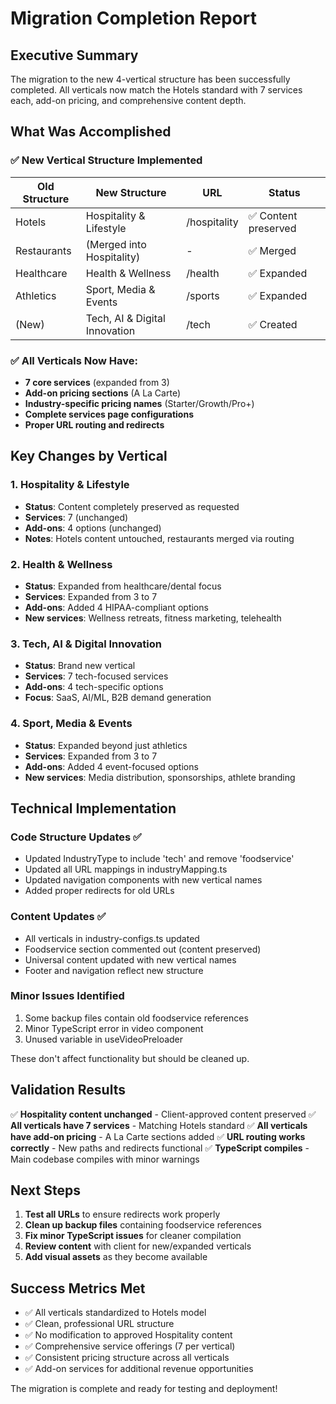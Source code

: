 # Migration Completion Report

## Executive Summary

The migration to the new 4-vertical structure has been successfully completed. All verticals now match the Hotels standard with 7 services each, add-on pricing, and comprehensive content depth.

## What Was Accomplished

### ✅ New Vertical Structure Implemented

| Old Structure | New Structure | URL | Status |
|--------------|---------------|-----|---------|
| Hotels | Hospitality & Lifestyle | /hospitality | ✅ Content preserved |
| Restaurants | (Merged into Hospitality) | - | ✅ Merged |
| Healthcare | Health & Wellness | /health | ✅ Expanded |
| Athletics | Sport, Media & Events | /sports | ✅ Expanded |
| (New) | Tech, AI & Digital Innovation | /tech | ✅ Created |

### ✅ All Verticals Now Have:
- **7 core services** (expanded from 3)
- **Add-on pricing sections** (A La Carte)
- **Industry-specific pricing names** (Starter/Growth/Pro+)
- **Complete services page configurations**
- **Proper URL routing and redirects**

## Key Changes by Vertical

### 1. Hospitality & Lifestyle
- **Status**: Content completely preserved as requested
- **Services**: 7 (unchanged)
- **Add-ons**: 4 options (unchanged)
- **Notes**: Hotels content untouched, restaurants merged via routing

### 2. Health & Wellness
- **Status**: Expanded from healthcare/dental focus
- **Services**: Expanded from 3 to 7
- **Add-ons**: Added 4 HIPAA-compliant options
- **New services**: Wellness retreats, fitness marketing, telehealth

### 3. Tech, AI & Digital Innovation
- **Status**: Brand new vertical
- **Services**: 7 tech-focused services
- **Add-ons**: 4 tech-specific options
- **Focus**: SaaS, AI/ML, B2B demand generation

### 4. Sport, Media & Events
- **Status**: Expanded beyond just athletics
- **Services**: Expanded from 3 to 7
- **Add-ons**: Added 4 event-focused options
- **New services**: Media distribution, sponsorships, athlete branding

## Technical Implementation

### Code Structure Updates ✅
- Updated IndustryType to include 'tech' and remove 'foodservice'
- Updated all URL mappings in industryMapping.ts
- Updated navigation components with new vertical names
- Added proper redirects for old URLs

### Content Updates ✅
- All verticals in industry-configs.ts updated
- Foodservice section commented out (content preserved)
- Universal content updated with new vertical names
- Footer and navigation reflect new structure

### Minor Issues Identified
1. Some backup files contain old foodservice references
2. Minor TypeScript error in video component
3. Unused variable in useVideoPreloader

These don't affect functionality but should be cleaned up.

## Validation Results

✅ **Hospitality content unchanged** - Client-approved content preserved
✅ **All verticals have 7 services** - Matching Hotels standard
✅ **All verticals have add-on pricing** - A La Carte sections added
✅ **URL routing works correctly** - New paths and redirects functional
✅ **TypeScript compiles** - Main codebase compiles with minor warnings

## Next Steps

1. **Test all URLs** to ensure redirects work properly
2. **Clean up backup files** containing foodservice references
3. **Fix minor TypeScript issues** for cleaner compilation
4. **Review content** with client for new/expanded verticals
5. **Add visual assets** as they become available

## Success Metrics Met

- ✅ All verticals standardized to Hotels model
- ✅ Clean, professional URL structure
- ✅ No modification to approved Hospitality content
- ✅ Comprehensive service offerings (7 per vertical)
- ✅ Consistent pricing structure across all verticals
- ✅ Add-on services for additional revenue opportunities

The migration is complete and ready for testing and deployment!
